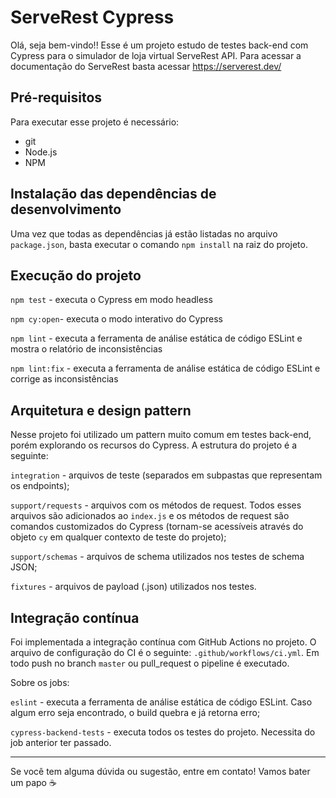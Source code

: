 # ServeRest Cypress

Olá, seja bem-vindo!! Esse é um projeto estudo de testes back-end com Cypress para o simulador de loja virtual ServeRest API. Para acessar a documentação do ServeRest basta acessar https://serverest.dev/

## Pré-requisitos

Para executar esse projeto é necessário:

- git
- Node.js
- NPM

## Instalação das dependências de desenvolvimento

Uma vez que todas as dependências já estão listadas no arquivo `package.json`, basta executar o comando `npm install` na raiz do projeto.

## Execução do projeto

`npm test` - executa o Cypress em modo headless

`npm cy:open`- executa o modo interativo do Cypress

`npm lint` - executa a ferramenta de análise estática de código ESLint e mostra o relatório de inconsistências

`npm lint:fix` - executa a ferramenta de análise estática de código ESLint e corrige as inconsistências

## Arquitetura e design pattern

Nesse projeto foi utilizado um pattern muito comum em testes back-end, porém explorando os recursos do Cypress. A estrutura do projeto é a seguinte:

`integration` - arquivos de teste (separados em subpastas que representam os endpoints);

`support/requests` - arquivos com os métodos de request. Todos esses arquivos são adicionados ao `index.js` e os métodos de request são comandos customizados do Cypress (tornam-se acessíveis através do objeto `cy` em qualquer contexto de teste do projeto);

`support/schemas` - arquivos de schema utilizados nos testes de schema JSON;

`fixtures` - arquivos de payload (.json) utilizados nos testes.

## Integração contínua

Foi implementada a integração contínua com GitHub Actions no projeto. O arquivo de configuração do CI é o seguinte: `.github/workflows/ci.yml`. Em todo push no branch `master` ou pull_request o pipeline é executado.

Sobre os jobs:

`eslint` - executa a ferramenta de análise estática de código ESLint. Caso algum erro seja encontrado, o build quebra e já retorna erro;

`cypress-backend-tests` - executa todos os testes do projeto. Necessita do job anterior ter passado.
___

Se você tem alguma dúvida ou sugestão, entre em contato! Vamos bater um papo ☕